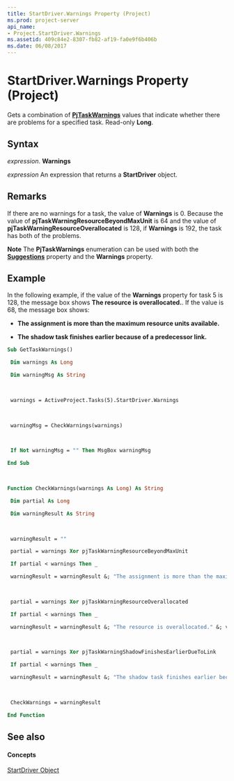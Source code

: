 ```yaml
---
title: StartDriver.Warnings Property (Project)
ms.prod: project-server
api_name:
- Project.StartDriver.Warnings
ms.assetid: 409c84e2-8307-fb82-af19-fa0e9f6b406b
ms.date: 06/08/2017
---
```



# StartDriver.Warnings Property (Project)

Gets a combination of  **[PjTaskWarnings](Project.PjTaskWarnings.md)** values that indicate whether there are problems for a specified task. Read-only **Long**.


## Syntax

 _expression_. **Warnings**

 _expression_ An expression that returns a **StartDriver** object.


## Remarks

If there are no warnings for a task, the value of  **Warnings** is 0. Because the value of **pjTaskWarningResourceBeyondMaxUnit** is 64 and the value of **pjTaskWarningResourceOverallocated** is 128, if **Warnings** is 192, the task has both of the problems.


 **Note**  The  **PjTaskWarnings** enumeration can be used with both the **[Suggestions](Project.StartDriver.Suggestions.md)** property and the **Warnings** property.


## Example

In the following example, if the value of the  **Warnings** property for task 5 is 128, the message box shows **The resource is overallocated.**. If the value is 68, the message box shows:


-  **The assignment is more than the maximum resource units available.**
    
-  **The shadow task finishes earlier because of a predecessor link.**
    





```vb
Sub GetTaskWarnings() 

 Dim warnings As Long 

 Dim warningMsg As String 

 

 warnings = ActiveProject.Tasks(5).StartDriver.Warnings 

 

 warningMsg = CheckWarnings(warnings) 

 

 If Not warningMsg = "" Then MsgBox warningMsg 

End Sub 

 

Function CheckWarnings(warnings As Long) As String 

 Dim partial As Long 

 Dim warningResult As String 

 

 warningResult = "" 

 partial = warnings Xor pjTaskWarningResourceBeyondMaxUnit 

 If partial < warnings Then _ 

 warningResult = warningResult &; "The assignment is more than the maximum resource units available." &; vbCrLf 

 

 partial = warnings Xor pjTaskWarningResourceOverallocated 

 If partial < warnings Then _ 

 warningResult = warningResult &; "The resource is overallocated." &; vbCrLf 

 

 partial = warnings Xor pjTaskWarningShadowFinishesEarlierDueToLink 

 If partial < warnings Then _ 

 warningResult = warningResult &; "The shadow task finishes earlier because of a predecessor link." &; vbCrLf 

 

 CheckWarnings = warningResult 

End Function
```


## See also


#### Concepts


[StartDriver Object](Project.StartDriver.md)
